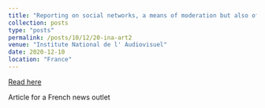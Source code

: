 ```yaml
---
title: "Reporting on social networks, a means of moderation but also of censorship (French)"
collection: posts
type: "posts"
permalink: /posts/10/12/20-ina-art2
venue: "Institute National de l' Audiovisuel"
date: 2020-12-10
location: "France"
---
```


[Read here](https://larevuedesmedias.ina.fr/signalement-reseaux-sociaux-moderation-censure)

Article for a French news outlet

